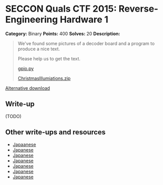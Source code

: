 # SECCON Quals CTF 2015: Reverse-Engineering Hardware 1

**Category:** Binary
**Points:** 400
**Solves:** 20
**Description:**

> We've found some pictures of a decoder board and a program to produce a nice text.
> 
> 
> Please help us to get the text.
> 
> 
> [gpio.py](./gpio.py)
> 
> 
> [ChristmasIllumiations.zip](https://github.com/SECCON/SECCON2015_online_CTF/blob/master/Binary/400_Reverse-Engineering%20Hardware%201/ChristmasIllumiations.zip)

[Alternative download](https://mega.nz/#!7Q8RESaY!kB0IIVdYi0suQDF1Hs50w_679D7ncJm32quPDa-zM0E)


## Write-up

(TODO)

## Other write-ups and resources

* [Japaanese](https://github.com/hideyuki/SECCON-2015-Online-CTF-Writeup/tree/master/Reverse-Engineering-Hardware-1)
* [Japanese](https://hackmd.io/s/4JhhsThNg)
* [Japanese](http://d.hatena.ne.jp/waidotto/20151206/1449409523)
* [Japanese](http://tech.beatrobo.com/blog/2015/12/06/seccon-2015-online-ctf-writeup/)
* [Japanese](http://amiq11.tumblr.com/post/134657262324/seccon2015-writeup-eeic-advent-calendar-day-6)
* [Japanese](http://www.iridoatelier.net/sb/log/eid269.html)
* [Japanese](https://docs.google.com/document/d/1GEdzPOohsiWt8EPojNazlVPuNFZpQ9FOQxb-E7sfzSQ)
